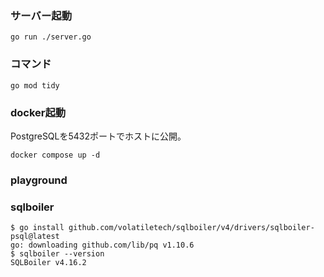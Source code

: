 ### サーバー起動
```
go run ./server.go
```


### コマンド
```
go mod tidy
```

### docker起動
PostgreSQLを5432ポートでホストに公開。
```
docker compose up -d
```

### playground

### sqlboiler
```
$ go install github.com/volatiletech/sqlboiler/v4/drivers/sqlboiler-psql@latest
go: downloading github.com/lib/pq v1.10.6
$ sqlboiler --version
SQLBoiler v4.16.2
```
